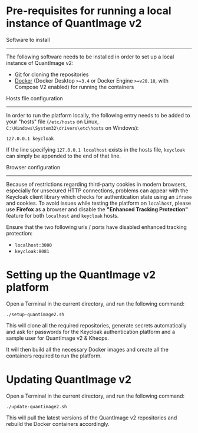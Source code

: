 Pre-requisites for running a local instance of QuantImage v2
========================================================================

Software to install
************************************************************************
The following software needs to be installed in order to set up a local instance
of QuantImage v2:
    
- [Git](https://github.com/git-guides/install-git) for cloning the repositories
- [Docker](https://docs.docker.com/install) (Docker Desktop `>=3.4` 
or Docker Engine `>=v20.10`, with Compose V2 enabled) for running the containers

Hosts file configuration
************************************************************************
In order to run the platform locally, the following entry needs to be added to 
your "hosts" file (`/etc/hosts` on Linux, `C:\Windows\System32\drivers\etc\hosts` 
on Windows):

```127.0.0.1 keycloak```

If the line specifying `127.0.0.1 localhost` exists in the hosts file, `keycloak`
can simply be appended to the end of that line.

Browser configuration
************************************************************************
Because of restrictions regarding third-party cookies in modern browsers, 
especially for unsecured HTTP connections, problems can appear with the Keycloak
client library which checks for authentication state using an `iframe` and
cookies. To avoid issues while testing the platform on `localhost`, please use
**Firefox** as a browser and disable the **"Enhanced Tracking Protection"** 
feature for both `localhost` and `keycloak` hosts.

Ensure that the two following urls / ports have disabled enhanced tracking protection:
- `localhost:3000`
- `keycloak:8081`

Setting up the QuantImage v2 platform
========================================================================
Open a Terminal in the current directory, and run the following command:

```./setup-quantimage2.sh```

This will clone all the required repositories, generate secrets automatically
and ask for passwords for the Keycloak authentication platform and a sample
user for QuantImage v2 & Kheops.

It will then build all the necessary Docker images and create all the
containers required to run the platform.


Updating QuantImage v2
========================================================================

Open a Terminal in the current directory, and run the following command:

```./update-quantimage2.sh```

This will pull the latest versions of the QuantImage v2 repositories
and rebuild the Docker containers accordingly.